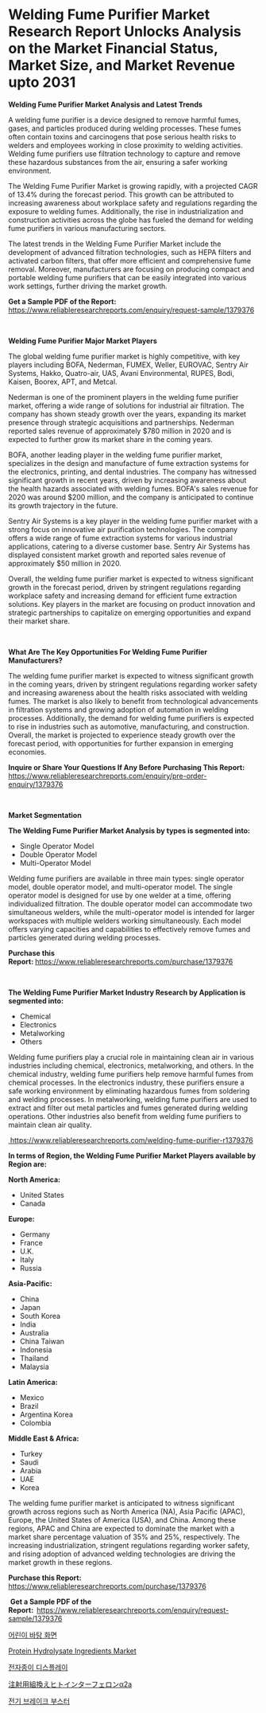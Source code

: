 <p><h1>Welding Fume Purifier Market Research Report Unlocks Analysis on the Market Financial Status, Market Size, and Market Revenue upto 2031</h1></p><p><strong>Welding Fume Purifier Market Analysis and Latest Trends</strong></p>
<p><p>A welding fume purifier is a device designed to remove harmful fumes, gases, and particles produced during welding processes. These fumes often contain toxins and carcinogens that pose serious health risks to welders and employees working in close proximity to welding activities. Welding fume purifiers use filtration technology to capture and remove these hazardous substances from the air, ensuring a safer working environment.</p><p>The Welding Fume Purifier Market is growing rapidly, with a projected CAGR of 13.4% during the forecast period. This growth can be attributed to increasing awareness about workplace safety and regulations regarding the exposure to welding fumes. Additionally, the rise in industrialization and construction activities across the globe has fueled the demand for welding fume purifiers in various manufacturing sectors.</p><p>The latest trends in the Welding Fume Purifier Market include the development of advanced filtration technologies, such as HEPA filters and activated carbon filters, that offer more efficient and comprehensive fume removal. Moreover, manufacturers are focusing on producing compact and portable welding fume purifiers that can be easily integrated into various work settings, further driving the market growth.</p></p>
<p><strong>Get a Sample PDF of the Report:&nbsp;</strong> <a href="https://www.reliableresearchreports.com/enquiry/request-sample/1379376">https://www.reliableresearchreports.com/enquiry/request-sample/1379376</a></p>
<p>&nbsp;</p>
<p><strong>Welding Fume Purifier Major Market Players</strong></p>
<p><p>The global welding fume purifier market is highly competitive, with key players including BOFA, Nederman, FUMEX, Weller, EUROVAC, Sentry Air Systems, Hakko, Quatro-air, UAS, Avani Environmental, RUPES, Bodi, Kaisen, Boorex, APT, and Metcal.</p><p>Nederman is one of the prominent players in the welding fume purifier market, offering a wide range of solutions for industrial air filtration. The company has shown steady growth over the years, expanding its market presence through strategic acquisitions and partnerships. Nederman reported sales revenue of approximately $780 million in 2020 and is expected to further grow its market share in the coming years.</p><p>BOFA, another leading player in the welding fume purifier market, specializes in the design and manufacture of fume extraction systems for the electronics, printing, and dental industries. The company has witnessed significant growth in recent years, driven by increasing awareness about the health hazards associated with welding fumes. BOFA's sales revenue for 2020 was around $200 million, and the company is anticipated to continue its growth trajectory in the future.</p><p>Sentry Air Systems is a key player in the welding fume purifier market with a strong focus on innovative air purification technologies. The company offers a wide range of fume extraction systems for various industrial applications, catering to a diverse customer base. Sentry Air Systems has displayed consistent market growth and reported sales revenue of approximately $50 million in 2020.</p><p>Overall, the welding fume purifier market is expected to witness significant growth in the forecast period, driven by stringent regulations regarding workplace safety and increasing demand for efficient fume extraction solutions. Key players in the market are focusing on product innovation and strategic partnerships to capitalize on emerging opportunities and expand their market share.</p></p>
<p>&nbsp;</p>
<p><strong>What Are The Key Opportunities For Welding Fume Purifier Manufacturers?</strong></p>
<p><p>The welding fume purifier market is expected to witness significant growth in the coming years, driven by stringent regulations regarding worker safety and increasing awareness about the health risks associated with welding fumes. The market is also likely to benefit from technological advancements in filtration systems and growing adoption of automation in welding processes. Additionally, the demand for welding fume purifiers is expected to rise in industries such as automotive, manufacturing, and construction. Overall, the market is projected to experience steady growth over the forecast period, with opportunities for further expansion in emerging economies.</p></p>
<p><strong>Inquire or Share Your Questions If Any Before Purchasing This Report:</strong> <a href="https://www.reliableresearchreports.com/enquiry/pre-order-enquiry/1379376">https://www.reliableresearchreports.com/enquiry/pre-order-enquiry/1379376</a></p>
<p>&nbsp;</p>
<p><strong>Market Segmentation</strong></p>
<p><strong>The Welding Fume Purifier Market Analysis by types is segmented into:</strong></p>
<p><ul><li>Single Operator Model</li><li>Double Operator Model</li><li>Multi-Operator Model</li></ul></p>
<p><p>Welding fume purifiers are available in three main types: single operator model, double operator model, and multi-operator model. The single operator model is designed for use by one welder at a time, offering individualized filtration. The double operator model can accommodate two simultaneous welders, while the multi-operator model is intended for larger workspaces with multiple welders working simultaneously. Each model offers varying capacities and capabilities to effectively remove fumes and particles generated during welding processes.</p></p>
<p><strong>Purchase this Report:&nbsp;</strong><a href="https://www.reliableresearchreports.com/purchase/1379376">https://www.reliableresearchreports.com/purchase/1379376</a></p>
<p>&nbsp;</p>
<p><strong>The Welding Fume Purifier Market Industry Research by Application is segmented into:</strong></p>
<p><ul><li>Chemical</li><li>Electronics</li><li>Metalworking</li><li>Others</li></ul></p>
<p><p>Welding fume purifiers play a crucial role in maintaining clean air in various industries including chemical, electronics, metalworking, and others. In the chemical industry, welding fume purifiers help remove harmful fumes from chemical processes. In the electronics industry, these purifiers ensure a safe working environment by eliminating hazardous fumes from soldering and welding processes. In metalworking, welding fume purifiers are used to extract and filter out metal particles and fumes generated during welding operations. Other industries also benefit from welding fume purifiers to maintain clean air quality.</p></p>
<p><a href="https://www.reliableresearchreports.com/welding-fume-purifier-r1379376">&nbsp;https://www.reliableresearchreports.com/welding-fume-purifier-r1379376</a></p>
<p><strong>In terms of Region, the Welding Fume Purifier Market Players available by Region are:</strong></p>
<p>
    <p> <strong> North America: </strong>
        <ul>
            <li>United States</li>
            <li>Canada</li>
        </ul>
        </p> 
    <p> <strong> Europe: </strong>
        <ul>
            <li>Germany</li>
            <li>France</li>
            <li>U.K.</li>
            <li>Italy</li>
            <li>Russia</li>
        </ul>
        </p> 
    <p> <strong> Asia-Pacific: </strong>
        <ul>
            <li>China</li>
            <li>Japan</li>
            <li>South Korea</li>
            <li>India</li>
            <li>Australia</li>
            <li>China Taiwan</li>
            <li>Indonesia</li>
            <li>Thailand</li>
            <li>Malaysia</li>
        </ul>
        </p> 
    <p> <strong> Latin America: </strong>
        <ul>
            <li>Mexico</li>
            <li>Brazil</li>
            <li>Argentina Korea</li>
            <li>Colombia</li>
        </ul>
        </p> 
    <p> <strong> Middle East & Africa: </strong>
        <ul>
            <li>Turkey</li>
            <li>Saudi</li>
            <li>Arabia</li>
            <li>UAE</li>
            <li>Korea</li>
        </ul>
    </p>
    </p>
<p><p>The welding fume purifier market is anticipated to witness significant growth across regions such as North America (NA), Asia Pacific (APAC), Europe, the United States of America (USA), and China. Among these regions, APAC and China are expected to dominate the market with a market share percentage valuation of 35% and 25%, respectively. The increasing industrialization, stringent regulations regarding worker safety, and rising adoption of advanced welding technologies are driving the market growth in these regions.</p></p>
<p><strong>Purchase this Report: </strong><a href="https://www.reliableresearchreports.com/purchase/1379376">https://www.reliableresearchreports.com/purchase/1379376</a></p>
<p>&nbsp;<strong>Get a Sample PDF of the Report:&nbsp;&nbsp;</strong><a href="https://www.reliableresearchreports.com/enquiry/request-sample/1379376">https://www.reliableresearchreports.com/enquiry/request-sample/1379376</a></p>
<p><strong></strong></p>
<p><p><a href="https://medium.com/@lilkesetwelcome/%EC%96%B4%EB%A6%B0%EC%9D%B4%EC%9A%A9-%EB%B2%BD%EC%A7%80-%EC%8B%9C%EC%9E%A5-%EA%B7%9C%EB%AA%A8-%EC%8B%9C%EC%9E%A5-%EC%84%B8%EB%B6%84%ED%99%94-%EC%8B%9C%EC%9E%A5-%EB%8F%99%ED%96%A5-%EB%B0%8F-%EC%84%B1%EC%9E%A5-%EB%B6%84%EC%84%9D-%EC%98%88%EC%B8%A1%EC%9D%80-2031%EB%85%84%EA%B9%8C%EC%A7%80%EC%9E%85%EB%8B%88%EB%8B%A4-770634d0bfad">어린이 바탕 화면</a></p><p><a href="https://github.com/globismark/Market-Research-Report-List-4/blob/main/protein-hydrolysate-ingredients-market.md">Protein Hydrolysate Ingredients Market</a></p><p><a href="https://medium.com/@koleledner/%EC%A0%84%EA%B8%B0%EC%A7%80%EB%AC%B8-%EB%94%94%EC%8A%A4%ED%94%8C%EB%A0%88%EC%9D%B4-%EC%8B%9C%EC%9E%A5-%EB%B3%B4%EA%B3%A0%EC%84%9C%EB%8A%94-%EC%A0%9C%ED%92%88-%EC%9C%A0%ED%98%95-epd-ewd-efd-imod-%EC%B5%9C%EC%A2%85-%EC%82%AC%EC%9A%A9-e-%EB%A6%AC%EB%8D%94-%EC%A0%84%EC%9E%90-%EC%84%A0%EB%B0%98-%EB%9D%BC%EB%B2%A8-%EA%B8%B0%ED%83%80-%EB%B0%8F-%EC%A7%80%EC%97%AD%EB%B3%84-2024-2031%EC%9E%85%EB%8B%88%EB%8B%A4-d6643cde921c">전자종이 디스플레이</a></p><p><a href="https://medium.com/@jackpeters644/%E6%B3%A8%E5%B0%84%E7%94%A8%E3%83%AC%E3%82%B3%E3%83%B3%E3%83%93%E3%83%8A%E3%83%B3%E3%83%88%E3%83%92%E3%83%88%E3%82%A4%E3%83%B3%E3%82%BF%E3%83%BC%E3%83%95%E3%82%A7%E3%83%AD%E3%83%B3-alpha-2a%E3%81%AE%E5%B8%82%E5%A0%B4%E3%82%B7%E3%82%A7%E3%82%A2%E3%81%A8%E5%B8%82%E5%A0%B4%E5%88%86%E6%9E%90-%E6%88%90%E9%95%B7%E3%83%88%E3%83%AC%E3%83%B3%E3%83%89%E3%81%A8%E4%BA%88%E6%B8%AC-2024%E5%B9%B4-2031%E5%B9%B4-a0ec860faaa3">注射用組換えヒトインターフェロンα2a</a></p><p><a href="https://github.com/ahmadrevanz10/Market-Research-Report-List-1/blob/main/3889006162865.md">전기 브레이크 부스터</a></p></p>